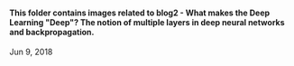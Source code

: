 #### This folder contains images related to blog2 - What makes the Deep Learning "Deep"? The notion of multiple layers in deep neural networks and backpropagation.
Jun 9, 2018
